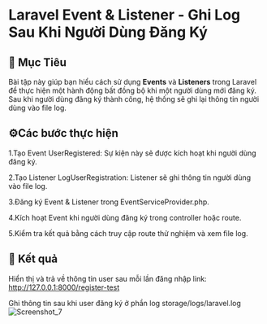 # Laravel Event & Listener - Ghi Log Sau Khi Người Dùng Đăng Ký

## 📌 Mục Tiêu
Bài tập này giúp bạn hiểu cách sử dụng **Events** và **Listeners** trong Laravel để thực hiện một hành động bất đồng bộ khi một người dùng mới đăng ký. Sau khi người dùng đăng ký thành công, hệ thống sẽ ghi lại thông tin người dùng vào file log.

## ⚙️Các bước thực hiện
1.Tạo Event UserRegistered: Sự kiện này sẽ được kích hoạt khi người dùng đăng ký.

2.Tạo Listener LogUserRegistration: Listener sẽ ghi thông tin người dùng vào file log.

3.Đăng ký Event & Listener trong EventServiceProvider.php.

4.Kích hoạt Event khi người dùng đăng ký trong controller hoặc route.

5.Kiểm tra kết quả bằng cách truy cập route thử nghiệm và xem file log.

## 🚀 Kết quả
Hiển thị và trả về thông tin user sau mỗi lần đăng nhập 
link: http://127.0.0.1:8000/register-test

Ghi thông tin sau khi user đăng ký ở phần log storage/logs/laravel.log
![Screenshot_7](https://github.com/user-attachments/assets/5c5d266a-29dd-433e-8ed3-b513311cee73)
